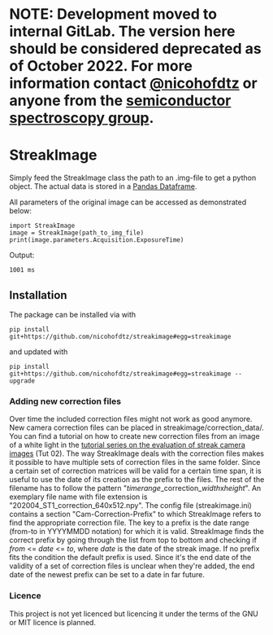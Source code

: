 # NOTE: Development moved to internal GitLab. The version here should be considered deprecated as of October 2022. For more information contact [@nicohofdtz](http://www.github.com/nicohofdtz) or anyone from the [semiconductor spectroscopy group](https://www.uni-marburg.de/en/fb13/semiconductor-spectroscopy/ag-gerhard/team).

# StreakImage

Simply feed the StreakImage class the path to an .img-file to get a python object.
The actual data is stored in a [Pandas Dataframe](https://pandas.pydata.org/pandas-docs/stable/reference/frame.html).

All parameters of the original image can be accessed as demonstrated below:

```
import StreakImage
image = StreakImage(path_to_img_file)
print(image.parameters.Acquisition.ExposureTime)
```

Output:

```
1001 ms
```

## Installation
The package can be installed via with
```
pip install git+https://github.com/nicohofdtz/streakimage#egg=streakimage
```

and updated with
```
pip install git+https://github.com/nicohofdtz/streakimage#egg=streakimage --upgrade
```


### Adding new correction files

Over time the included correction files might not work as good anymore.
New camera correction files can be placed in streakimage/correction_data/.
You can find a tutorial on how to create new correction files from an image of a white light in the [tutorial series on the evaluation of streak camera images](https://github.com/nicohofdtz/streak-eval-tutorial) (Tut 02).
The way StreakImage deals with the correction files makes it possible to have multiple sets of correction files in the same folder. Since a certain set of correction matrices will be valid for a certain time span, it is useful to use the date of its creation as the prefix to the files. The rest of the filename has to follow the pattern "*timerange*\_correction\_*width*x*height*".
An exemplary file name with file extension is "202004_ST1_correction_640x512.npy".
The config file (streakimage.ini) contains a section "Cam-Correction-Prefix" to which StreakImage refers to find the appropriate correction file.
The key to a prefix is the date range (from-to in YYYYMMDD notation) for which it is valid.
StreakImage finds the correct prefix by going through the list from top to bottom and checking if *from* <= *date* <= *to*, where *date* is the date of the streak image.
If no prefix fits the condition the default prefix is used.
Since it's the end date of the validity of a set of correction files is unclear when they're added, the end date of the newest prefix can be set to a date in far future.

### Licence
This project is not yet licenced but licencing it under the terms of the GNU or MIT licence is planned. 
